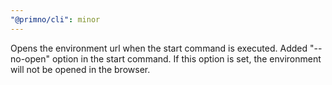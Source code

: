 ```yaml
---
"@primno/cli": minor
---
```


Opens the environment url when the start command is executed.
Added "--no-open" option in the start command. If this option is set, the environment will not be opened in the browser.